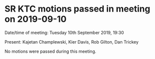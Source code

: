 # SR KTC motions passed in meeting on 2019-09-10

Date/time of meeting: Tuesday 10th September 2019, 19:30

Present: Kajetan Champlewski, Kier Davis, Rob Gilton, Dan Trickey

No motions were passed during this meeting.

